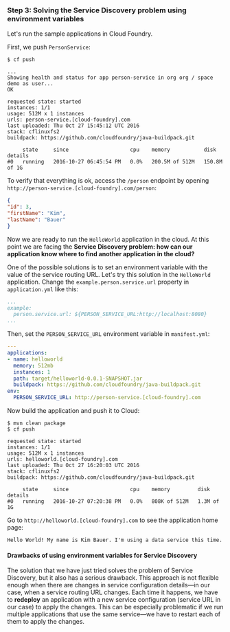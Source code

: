 ### Step 3: Solving the Service Discovery problem using environment variables

Let's run the sample applications in Cloud Foundry.

First, we push `PersonService`:

    $ cf push
    
    ...
    Showing health and status for app person-service in org org / space demo as user...
    OK

    requested state: started
    instances: 1/1
    usage: 512M x 1 instances
    urls: person-service.[cloud-foundry].com
    last uploaded: Thu Oct 27 15:45:12 UTC 2016
    stack: cflinuxfs2
    buildpack: https://github.com/cloudfoundry/java-buildpack.git

         state     since                    cpu    memory           disk           details
    #0   running   2016-10-27 06:45:54 PM   0.0%   200.5M of 512M   150.8M of 1G

To verify that everything is ok, access the `/person` endpoint by opening `http://person-service.[cloud-foundry].com/person`:

```json
{
"id": 3,
"firstName": "Kim",
"lastName": "Bauer"
}
```

Now we are ready to run the `HelloWorld` application in the cloud. At this point we are facing the **Service Discovery problem: how can our application know where to find another application in the cloud?**

One of the possible solutions is to set an environment variable with the value of the service routing URL. Let's try this solution in the `HelloWorld` application. Change the `example.person.service.url` property in `application.yml` like this:

```yml
...
example:
  person.service.url: ${PERSON_SERVICE_URL:http://localhost:8080}
...

```

Then, set the `PERSON_SERVICE_URL` environment variable in `manifest.yml`:

```yml
---
applications:
- name: helloworld
  memory: 512mb
  instances: 1
  path: target/helloworld-0.0.1-SNAPSHOT.jar
  buildpack: https://github.com/cloudfoundry/java-buildpack.git
env:
  PERSON_SERVICE_URL: http://person-service.[cloud-foundry].com

```

Now build the application and push it to Cloud:

    $ mvn clean package
    $ cf push
    
    requested state: started
    instances: 1/1
    usage: 512M x 1 instances
    urls: helloworld.[cloud-foundry].com
    last uploaded: Thu Oct 27 16:20:03 UTC 2016
    stack: cflinuxfs2
    buildpack: https://github.com/cloudfoundry/java-buildpack.git

         state     since                    cpu    memory         disk         details
    #0   running   2016-10-27 07:20:38 PM   0.0%   808K of 512M   1.3M of 1G
    
Go to `http://helloworld.[cloud-foundry].com` to see the application home page:

    Hello World! My name is Kim Bauer. I'm using a data service this time.


#### Drawbacks of using environment variables for Service Discovery

The solution that we have just tried solves the problem of Service Discovery, but it also has a serious drawback. This approach is not flexible enough when there are changes in service configuration details—in our case, when a service routing URL changes. Each time it happens, we have to **redeploy** an application with a new service configuration (service URL in our case) to apply the changes. This can be especially problematic if we run multiple applications that use the same service—we have to restart each of them to apply the changes.